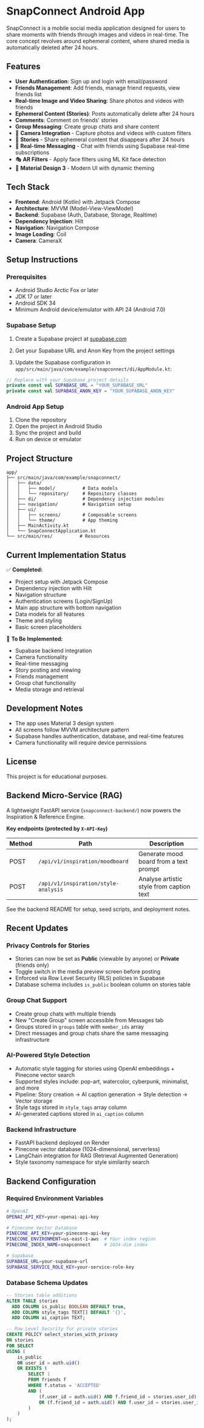 # SnapConnect Android App

SnapConnect is a mobile social media application designed for users to share moments with friends through images and videos in real-time. The core concept revolves around ephemeral content, where shared media is automatically deleted after 24 hours.

## Features

- **User Authentication**: Sign up and login with email/password
- **Friends Management**: Add friends, manage friend requests, view friends list
- **Real-time Image and Video Sharing**: Share photos and videos with friends
- **Ephemeral Content (Stories)**: Posts automatically delete after 24 hours
- **Comments**: Comment on friends' stories
- **Group Messaging**: Create group chats and share content
- 📸 **Camera Integration** - Capture photos and videos with custom filters
- 📱 **Stories** - Share ephemeral content that disappears after 24 hours
- 💬 **Real-time Messaging** - Chat with friends using Supabase real-time subscriptions
- 🎭 **AR Filters** - Apply face filters using ML Kit face detection
- 🎨 **Material Design 3** - Modern UI with dynamic theming

## Tech Stack

- **Frontend**: Android (Kotlin) with Jetpack Compose
- **Architecture**: MVVM (Model-View-ViewModel)
- **Backend**: Supabase (Auth, Database, Storage, Realtime)
- **Dependency Injection**: Hilt
- **Navigation**: Navigation Compose
- **Image Loading**: Coil
- **Camera**: CameraX

## Setup Instructions

### Prerequisites

- Android Studio Arctic Fox or later
- JDK 17 or later
- Android SDK 34
- Minimum Android device/emulator with API 24 (Android 7.0)

### Supabase Setup

1. Create a Supabase project at [supabase.com](https://supabase.com)

2. Get your Supabase URL and Anon Key from the project settings

3. Update the Supabase configuration in `app/src/main/java/com/example/snapconnect/di/AppModule.kt`:

```kotlin
// Replace with your Supabase project details
private const val SUPABASE_URL = "YOUR_SUPABASE_URL"
private const val SUPABASE_ANON_KEY = "YOUR_SUPABASE_ANON_KEY"
```

### Android App Setup

1. Clone the repository
2. Open the project in Android Studio
3. Sync the project and build
4. Run on device or emulator

## Project Structure

```
app/
├── src/main/java/com/example/snapconnect/
│   ├── data/
│   │   ├── model/          # Data models
│   │   └── repository/     # Repository classes
│   ├── di/                 # Dependency injection modules
│   ├── navigation/         # Navigation setup
│   ├── ui/
│   │   ├── screens/        # Composable screens
│   │   └── theme/          # App theming
│   ├── MainActivity.kt
│   └── SnapConnectApplication.kt
└── src/main/res/          # Resources
```

## Current Implementation Status

✅ **Completed:**
- Project setup with Jetpack Compose
- Dependency injection with Hilt
- Navigation structure
- Authentication screens (Login/SignUp)
- Main app structure with bottom navigation
- Data models for all features
- Theme and styling
- Basic screen placeholders

🚧 **To Be Implemented:**
- Supabase backend integration
- Camera functionality
- Real-time messaging
- Story posting and viewing
- Friends management
- Group chat functionality
- Media storage and retrieval

## Development Notes

- The app uses Material 3 design system
- All screens follow MVVM architecture pattern
- Supabase handles authentication, database, and real-time features
- Camera functionality will require device permissions

## License

This project is for educational purposes.

## Backend Micro-Service (RAG)

A lightweight FastAPI service (`snapconnect-backend/`) now powers the
Inspiration & Reference Engine.

**Key endpoints (protected by `X-API-Key`)**

| Method | Path | Description |
|--------|------|-------------|
| POST | `/api/v1/inspiration/moodboard` | Generate mood board from a text prompt |
| POST | `/api/v1/inspiration/style-analysis` | Analyse artistic style from caption text |

See the backend README for setup, seed scripts, and deployment notes.

## Recent Updates

### Privacy Controls for Stories
- Stories can now be set as **Public** (viewable by anyone) or **Private** (friends only)
- Toggle switch in the media preview screen before posting
- Enforced via Row Level Security (RLS) policies in Supabase
- Database schema includes `is_public` boolean column on stories table

### Group Chat Support
- Create group chats with multiple friends
- New "Create Group" screen accessible from Messages tab
- Groups stored in `groups` table with `member_ids` array
- Direct messages and group chats share the same messaging infrastructure

### AI-Powered Style Detection
- Automatic style tagging for stories using OpenAI embeddings + Pinecone vector search
- Supported styles include: pop-art, watercolor, cyberpunk, minimalist, and more
- Pipeline: Story creation → AI caption generation → Style detection → Vector storage
- Style tags stored in `style_tags` array column
- AI-generated captions stored in `ai_caption` column

### Backend Infrastructure
- FastAPI backend deployed on Render
- Pinecone vector database (1024-dimensional, serverless)
- LangChain integration for RAG (Retrieval Augmented Generation)
- Style taxonomy namespace for style similarity search

## Backend Configuration

### Required Environment Variables
```bash
# OpenAI
OPENAI_API_KEY=your-openai-api-key

# Pinecone Vector Database
PINECONE_API_KEY=your-pinecone-api-key
PINECONE_ENVIRONMENT=us-east-1-aws  # Your index region
PINECONE_INDEX_NAME=snapconnect     # 1024-dim index

# Supabase
SUPABASE_URL=your-supabase-url
SUPABASE_SERVICE_ROLE_KEY=your-service-role-key
```

### Database Schema Updates
```sql
-- Stories table additions
ALTER TABLE stories 
  ADD COLUMN is_public BOOLEAN DEFAULT true,
  ADD COLUMN style_tags TEXT[] DEFAULT '{}',
  ADD COLUMN ai_caption TEXT;

-- Row Level Security for private stories
CREATE POLICY select_stories_with_privacy
ON stories
FOR SELECT
USING (
    is_public
    OR user_id = auth.uid()
    OR EXISTS (
        SELECT 1
        FROM friends f
        WHERE f.status = 'ACCEPTED'
        AND (
            (f.user_id = auth.uid() AND f.friend_id = stories.user_id)
            OR (f.friend_id = auth.uid() AND f.user_id = stories.user_id)
        )
    )
);
``` 